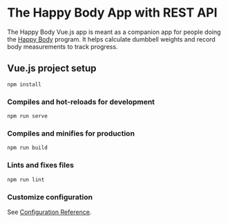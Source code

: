# The Happy Body App with REST API

The Happy Body Vue.js app is meant as a companion app for people doing the [Happy Body](https://thehappybody.com/) program. It helps calculate dumbbell weights and record body measurements to track progress.

## Vue.js project setup

```
npm install
```

### Compiles and hot-reloads for development

```
npm run serve
```

### Compiles and minifies for production

```
npm run build
```

### Lints and fixes files

```
npm run lint
```

### Customize configuration

See [Configuration Reference](https://cli.vuejs.org/config/).
